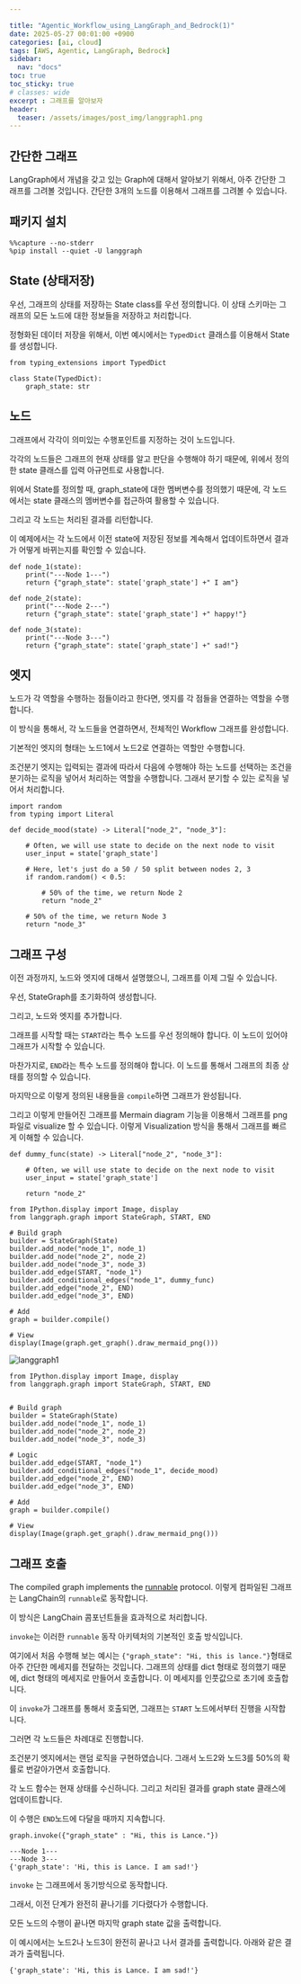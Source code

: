 ```yaml
---

title: "Agentic_Workflow_using_LangGraph_and_Bedrock(1)"
date: 2025-05-27 00:01:00 +0900
categories: [ai, cloud]
tags: [AWS, Agentic, LangGraph, Bedrock]
sidebar:
  nav: "docs"
toc: true
toc_sticky: true
# classes: wide
excerpt : 그래프를 알아보자
header:
  teaser: /assets/images/post_img/langgraph1.png
---
```


## 간단한 그래프

LangGraph에서 개념을 갖고 있는 Graph에 대해서 알아보기 위해서, 아주 간단한 그래프를 그려볼 것입니다.
간단한 3개의 노드를 이용해서 그래프를 그려볼 수 있습니다.

## 패키지 설치

```
%%capture --no-stderr
%pip install --quiet -U langgraph
```

## State (상태저장)

우선, 그래프의 상태를 저장하는 State class를 우선 정의합니다.
이 상태 스키마는 그래프의 모든 노드에 대한 정보들을 저장하고 처리합니다.

정형화된 데이터 저장을 위해서, 이번 예시에서는 `TypedDict` 클래스를 이용해서 State를 생성합니다.

```
from typing_extensions import TypedDict

class State(TypedDict):
    graph_state: str
```

## 노드

그래프에서 각각이 의미있는 수행포인트를 지정하는 것이 노드입니다.

각각의 노드들은 그래프의 현재 상태를 알고 판단을 수행해야 하기 때문에, 위에서 정의한 state 클래스를 입력 아규먼트로 사용합니다.

위에서 State를 정의할 때, graph_state에 대한 멤버변수를 정의했기 때문에, 각 노드에서는 state 클래스의 멤버변수를 접근하여 활용할 수 있습니다.

그리고 각 노드는 처리된 결과를 리턴합니다.

이 예제에서는 각 노드에서 이전 state에 저장된 정보를 계속해서 업데이트하면서 결과가 어떻게 바뀌는지를 확인할 수 있습니다.

```
def node_1(state):
    print("---Node 1---")
    return {"graph_state": state['graph_state'] +" I am"}

def node_2(state):
    print("---Node 2---")
    return {"graph_state": state['graph_state'] +" happy!"}

def node_3(state):
    print("---Node 3---")
    return {"graph_state": state['graph_state'] +" sad!"}
```

## 엣지

노드가 각 역할을 수행하는 점들이라고 한다면, 엣지를 각 점들을 연결하는 역할을 수행합니다.

이 방식을 통해서, 각 노드들을 연결하면서, 전체적인 Workflow 그래프를 완성합니다.

기본적인 엣지의 형태는 노드1에서 노드2로 연결하는 역할만 수행합니다.

조건분기 엣지는 입력되는 결과에 따라서 다음에 수행해야 하는 노드를 선택하는 조건을 분기하는 로직을 넣어서 처리하는 역할을 수행합니다. 그래서 분기할 수 있는 로직을 넣어서 처리합니다.

```
import random
from typing import Literal

def decide_mood(state) -> Literal["node_2", "node_3"]:
    
    # Often, we will use state to decide on the next node to visit
    user_input = state['graph_state'] 
    
    # Here, let's just do a 50 / 50 split between nodes 2, 3
    if random.random() < 0.5:

        # 50% of the time, we return Node 2
        return "node_2"
    
    # 50% of the time, we return Node 3
    return "node_3"
```

## 그래프 구성

이전 과정까지, 노드와 엣지에 대해서 설명했으니, 그래프를 이제 그릴 수 있습니다.

우선, StateGraph를 초기화하여 생성합니다.
 
그리고, 노드와 엣지를 추가합니다.

그래프를 시작할 때는 `START`라는 특수 노드를 우선 정의해야 합니다.
이 노드이 있어야 그래프가 시작할 수 있습니다.

마찬가지로, `END`라는 특수 노드를 정의해야 합니다.
이 노드를 통해서 그래프의 최종 상태를 정의할 수 있습니다.

마지막으로 이렇게 정의된 내용들을 `compile`하면 그래프가 완성됩니다.

그리고 이렇게 만들어진 그래프를 Mermain diagram 기능을 이용해서 그래프를 png 파일로 visualize 할 수 있습니다.
이렇게 Visualization 방식을 통해서 그래프를 빠르게 이해할 수 있습니다.

```
def dummy_func(state) -> Literal["node_2", "node_3"]:
    
    # Often, we will use state to decide on the next node to visit
    user_input = state['graph_state']

    return "node_2"
```

```
from IPython.display import Image, display
from langgraph.graph import StateGraph, START, END

# Build graph
builder = StateGraph(State)
builder.add_node("node_1", node_1)
builder.add_node("node_2", node_2)
builder.add_node("node_3", node_3)
builder.add_edge(START, "node_1")
builder.add_conditional_edges("node_1", dummy_func)
builder.add_edge("node_2", END)
builder.add_edge("node_3", END)

# Add
graph = builder.compile()

# View
display(Image(graph.get_graph().draw_mermaid_png()))
```
![langgraph1](/assets/images/post_img/langgraph1.png)

```
from IPython.display import Image, display
from langgraph.graph import StateGraph, START, END


# Build graph
builder = StateGraph(State)
builder.add_node("node_1", node_1)
builder.add_node("node_2", node_2)
builder.add_node("node_3", node_3)

# Logic
builder.add_edge(START, "node_1")
builder.add_conditional_edges("node_1", decide_mood)
builder.add_edge("node_2", END)
builder.add_edge("node_3", END)

# Add
graph = builder.compile()

# View
display(Image(graph.get_graph().draw_mermaid_png()))
```

## 그래프 호출

The compiled graph implements the [runnable](https://python.langchain.com/v0.1/docs/expression_language/interface/) protocol.
이렇게 컴파일된 그래프는 LangChain의 `runnable`로 동작합니다.

이 방식은 LangChain 콤포넌트들을 효과적으로 처리합니다.
 
`invoke`는 이러한 `runnable` 동작 아키텍처의 기본적인 호출 방식입니다.

여기에서 처음 수행해 보는 예시는 `{"graph_state": "Hi, this is lance."}`형태로 아주 간단한 메세지를 전달하는 것입니다. 그래프의 상태를 dict 형태로 정의했기 때문에, dict 형태의 메세지로 만들어서 호출합니다. 이 메세지를 인풋값으로 초기에 호출합니다.

이 `invoke`가 그래프를 통해서 호출되면, 그래프는 `START` 노드에서부터 진행을 시작합니다.

그러면 각 노드들은 차례대로 진행합니다.

조건분기 엣지에서는 랜덤 로직을 구현하였습니다. 그래서 노드2와 노드3를 50%의 확률로 번갈아가면서 호출합니다.

각 노드 함수는 현재 상태를 수신하니다. 그리고 처리된 결과를 graph state 클래스에 업데이트합니다.

이 수행은 `END`노드에 다달을 때까지 지속합니다.

```
graph.invoke({"graph_state" : "Hi, this is Lance."})
```

```
---Node 1---
---Node 3---
{'graph_state': 'Hi, this is Lance. I am sad!'}
```

`invoke` 는 그래프에서 동기방식으로 동작합니다.

그래서, 이전 단계가 완전히 끝나기를 기다렸다가 수행합니다.

모든 노드의 수행이 끝나면 마지막 graph state 값을 출력합니다.

이 예시에서는 노드2나 노드3이 완전히 끝나고 나서 결과를 출력합니다. 아래와 같은 결과가 출력됩니다.

```
{'graph_state': 'Hi, this is Lance. I am sad!'}
```